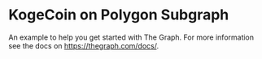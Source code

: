 # KogeCoin on Polygon Subgraph

An example to help you get started with The Graph. For more information see the docs on <https://thegraph.com/docs/>.
